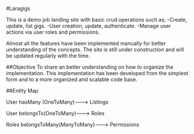 #Laragigs

This is a demo job landing site with basic crud operations such as;
    -Create, update, list gigs.
    -User creation, update, authenticate.
    -Manage user actions via user roles and permissions.

Almost all the features have been implemented manually for better understanding of
the concepts. The site is still under construction and will be updated regularly with the time.

##Objective
To share an better understanding on how to organize the implementation. This implementation has been developed from the simplest form and to a more organized and scalable code base. 

##Entity Map

User hasMany (OneToMany)---> Listings

User belongsTo(OneToMany)---> Roles

Roles belongsToMany(ManyToMany)---> Permissions
